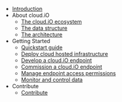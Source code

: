 <!-- docs/_sidebar.md -->

- [Introduction](introduction)
- About cloud.iO	
	- [The cloud.iO ecosystem](/about_cloudio/ecosystem#the-cloudio-ecosystem)
	- [The data structure](/about_cloudio/data_structure#the-data-structure)
	- [The architecture](/about_cloudio/architecture#the-architecture)
- Getting Started
	- [Quickstart guide](/getting_started/quickstart_guide)
	- [Deploy cloud hosted infrastructure](/getting_started/deploy)
	- [Develop a cloud.iO endpoint](/getting_started/develop_endpoint)
	- [Commission a cloud.iO endpoint](/getting_started/commission)
	- [Manage endpoint access permissions](/getting_started/manage_access)
	- [Monitor and control data](/getting_started/monitor_control)
- Contribute
	- [Contribute](contribute/contribute)